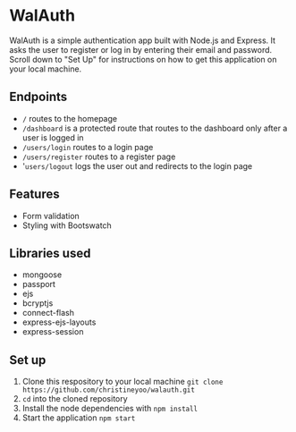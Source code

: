 # WalAuth

WalAuth is a simple authentication app built with Node.js and Express. It asks the user to register or log in by entering their email and password.
Scroll down to "Set Up" for instructions on how to get this application on your local machine.

## Endpoints
- `/` routes to the homepage
- `/dashboard` is a protected route that routes to the dashboard only after a user is logged in
- `/users/login` routes to a login page
- `/users/register` routes to a register page
- '`users/logout` logs the user out and redirects to the login page

## Features
- Form validation
- Styling with Bootswatch

## Libraries used
- mongoose
- passport
- ejs
- bcryptjs
- connect-flash
- express-ejs-layouts
- express-session

## Set up
1. Clone this respository to your local machine `git clone https://github.com/christineyoo/walauth.git`
2. `cd` into the cloned repository
3. Install the node dependencies with `npm install`
4. Start the application `npm start`
